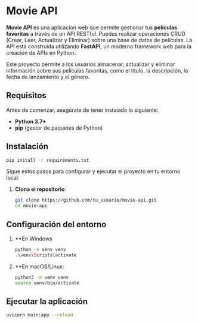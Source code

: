 # Movie API

**Movie API** es una aplicación web que permite gestionar tus **películas favoritas** a través de un API RESTful. Puedes realizar operaciones CRUD (Crear, Leer, Actualizar y Eliminar) sobre una base de datos de películas. La API está construida utilizando **FastAPI**, un moderno framework web para la creación de APIs en Python.

Este proyecto permite a los usuarios almacenar, actualizar y eliminar información sobre sus películas favoritas, como el título, la descripción, la fecha de lanzamiento y el género.

## Requisitos

Antes de comenzar, asegúrate de tener instalado lo siguiente:

- **Python 3.7+**
- **pip** (gestor de paquetes de Python)

## Instalación

```bash
pip install -r requirements.txt
```

Sigue estos pasos para configurar y ejecutar el proyecto en tu entorno local.

1. **Clona el repositorio**:

   ```bash
   git clone https://github.com/tu_usuario/movie-api.git
   cd movie-api
   ```
   
## Configuración del entorno

1. **En Windows
   ```bash
   python -m venv venv
   .\venv\Scripts\activate
   ```
   
2. **En macOS/Linux:
   ```bash
   python3 -m venv venv
   source venv/bin/activate
   ```

## Ejecutar la aplicación
   ```bash
   uvicorn main:app --reload
   ```
